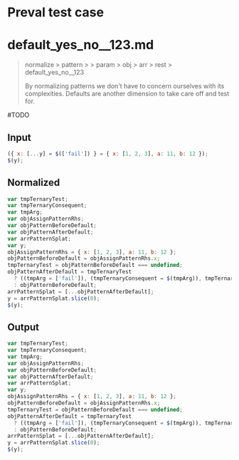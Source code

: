 # Preval test case

# default_yes_no__123.md

> normalize > pattern >  > param > obj > arr > rest > default_yes_no__123
>
> By normalizing patterns we don't have to concern ourselves with its complexities. Defaults are another dimension to take care off and test for.

#TODO

## Input

`````js filename=intro
({ x: [...y] = $(['fail']) } = { x: [1, 2, 3], a: 11, b: 12 });
$(y);
`````

## Normalized

`````js filename=intro
var tmpTernaryTest;
var tmpTernaryConsequent;
var tmpArg;
var objAssignPatternRhs;
var objPatternBeforeDefault;
var objPatternAfterDefault;
var arrPatternSplat;
var y;
objAssignPatternRhs = { x: [1, 2, 3], a: 11, b: 12 };
objPatternBeforeDefault = objAssignPatternRhs.x;
tmpTernaryTest = objPatternBeforeDefault === undefined;
objPatternAfterDefault = tmpTernaryTest
  ? ((tmpArg = ['fail']), (tmpTernaryConsequent = $(tmpArg)), tmpTernaryConsequent)
  : objPatternBeforeDefault;
arrPatternSplat = [...objPatternAfterDefault];
y = arrPatternSplat.slice(0);
$(y);
`````

## Output

`````js filename=intro
var tmpTernaryTest;
var tmpTernaryConsequent;
var tmpArg;
var objAssignPatternRhs;
var objPatternBeforeDefault;
var objPatternAfterDefault;
var arrPatternSplat;
var y;
objAssignPatternRhs = { x: [1, 2, 3], a: 11, b: 12 };
objPatternBeforeDefault = objAssignPatternRhs.x;
tmpTernaryTest = objPatternBeforeDefault === undefined;
objPatternAfterDefault = tmpTernaryTest
  ? ((tmpArg = ['fail']), (tmpTernaryConsequent = $(tmpArg)), tmpTernaryConsequent)
  : objPatternBeforeDefault;
arrPatternSplat = [...objPatternAfterDefault];
y = arrPatternSplat.slice(0);
$(y);
`````
